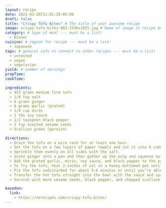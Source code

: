 ```yaml
---
layout: recipe
date: 2021-03-26T11:01:29-05:00
draft: false
title: "Crispy Tofu Bites" # The title of your awesome recipe
image: crispy-tofu-bites-002-1536x1025.jpg # Name of image in recipe bundle
category: # type of meal --- must be a list!
  - Dinner
cuisine: # region for recipe --- must be a list!
  - Japanese
tags: # general info to connect to other recipes --- must be a list!
  - untested
  - vegan
  - vegetarian
yield: # number of servings
prepTime:
cookTime:

ingredients:
  - 453 grams medium firm tofu
  - 1/8 tsp salt
  - 6 grams ginger
  - 6 grams garlic (grated)
  - 1/4 cup mirin
  - 2 tbs soy sauce
  - 1/2 teaspoon black pepper
  - 2 tsp toasted sesame seeds
  - Scallion green (garnish)

directions:
  - Drain the tofu on a wire rack for at least one hour.
  - Set the tofu on a few layers of paper towels and cut it into 9 cubes.
  - Sprinkle them evenly on all sides with the salt.
  - Grate ginger into a pan and then gather up the pulp and squeeze out as much juice as you can in to the pan. Discard the pulp .
  - Add the grated garlic, mirin, soy sauce, and black pepper to the pan. Bring the mixture to a boil and continue boiling until the sauce just starts to thicken and it no longer smells like alcohol (about a minute after it comes to a full boil). Transfer the sauce to a bowl and set aside.
  - To fry the tofu, heat 2-inches of oil in a heavy-bottomed pot until it reaches 360 degrees F (180 C). Pat the tofu dry on all sides with fresh paper towels and carefully lower the tofu into the hot oil using tongs.
  - Fry the tofu undisturbed for about 5-6 minutes or until you’re able to pull the tofu away from the bottom of the pot without breaking it. Flip the tofu over and let it continue frying for another 5-6 minutes or until it’s golden brown on all sides.
  - Transfer the hot tofu straight into the bowl with the sauce and sprinkle on the sesame seeds. Toss to coat the tofu with glaze and then transfer the tofu to a serving plate.
  - Garnish with more sesame seeds, black pepper, and chopped scallion greens.

basedon:
  link:
    - https://norecipes.com/crispy-tofu-bites/
---
```

